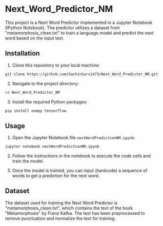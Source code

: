 # Next_Word_Predictor_NM

This project is a Next Word Predictor implemented in a Jupyter Notebook (IPython Notebook). The predictor utilizes a dataset from "metamorphosis_clean.txt" to train a language model and predict the next word based on the input text.

## Installation

1. Clone this repository to your local machine:

```bash
git clone https://github.com/SachinSarv1473/Next_Word_Predictor_NM.git
```

2. Navigate to the project directory:

```bash
cd Next_Word_Predictor_NM
```

3. Install the required Python packages:

```bash
pip install numpy tensorflow
```

## Usage

1. Open the Jupyter Notebook file `nextWordPredictionNM.ipynb`:

```bash
jupyter notebook nextWordPredictionNM.ipynb
```

2. Follow the instructions in the notebook to execute the code cells and train the model.

3. Once the model is trained, you can input (hardcode) a sequence of words to get a prediction for the next word.


## Dataset

The dataset used for training the Next Word Predictor is "metamorphosis_clean.txt", which contains the text of the book "Metamorphosis" by Franz Kafka. The text has been preprocessed to remove punctuation and normalize the text for training.

